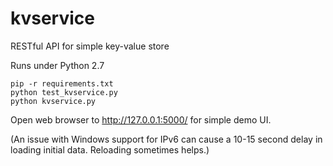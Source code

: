 # kvservice
RESTful API for simple key-value store

Runs under Python 2.7

```shell
pip -r requirements.txt
python test_kvservice.py
python kvservice.py
```

Open web browser to http://127.0.0.1:5000/ for simple demo UI.

(An issue with Windows support for IPv6 can cause a 10-15 second delay in loading initial data. Reloading sometimes helps.)
